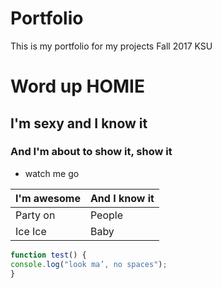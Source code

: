 # Portfolio

This is my portfolio for my projects Fall 2017 KSU

# Word up HOMIE

## I'm sexy and I know it

### And I'm about to show it, show it

* watch me go

I'm awesome | And I know it
------------ | -------------
Party on  | People
Ice Ice | Baby


```javascript
function test() {
console.log("look ma’, no spaces");
}
```
